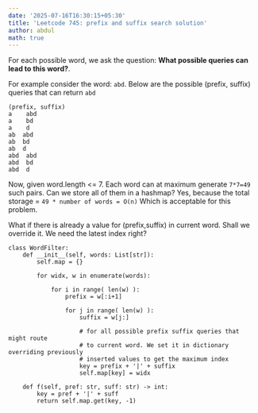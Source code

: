```yaml
---
date: '2025-07-16T16:30:15+05:30'
title: 'Leetcode 745: prefix and suffix search solution'
author: abdul
math: true
---
```


For each possible word, we ask the question: **What possible queries can lead to this word?**.

For example consider the word: `abd`. Below are the possible (prefix, suffix) queries that can return `abd`
```
(prefix, suffix)
a    abd
a    bd
a    d
ab  abd
ab  bd
ab  d
abd  abd
abd  bd
abd  d
```
Now, given word.length <= 7. Each word can at maximum generate `7*7=49` such pairs. Can we store all of them in a hashmap? Yes, because the total storage = `49 * number of words = O(n)` Which is acceptable for this problem.

What if there is already a value for (prefix,suffix) in current word. Shall we override it. We need the latest index right?


```python3 []
class WordFilter:
    def __init__(self, words: List[str]):
        self.map = {}

        for widx, w in enumerate(words):
    
            for i in range( len(w) ):
                prefix = w[:i+1]

                for j in range( len(w) ):
                    suffix = w[j:]

                    # for all possible prefix suffix queries that might route
                    # to current word. We set it in dictionary overriding previously
                    # inserted values to get the maximum index
                    key = prefix + '|' + suffix
                    self.map[key] = widx

    def f(self, pref: str, suff: str) -> int:
        key = pref + '|' + suff
        return self.map.get(key, -1)
```
